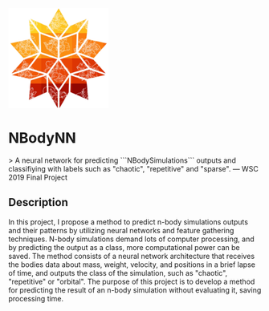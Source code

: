 <img src="./src/wolfram_spikey_b.png" width="200px;" height="200px;">

<h1>NBodyNN</h1>
> A neural network for predicting ```NBodySimulations``` outputs and classifiying with labels such as "chaotic", "repetitive" and "sparse". — WSC 2019 Final Project

<h2>Description</h2>
<p>In this project, I propose a method to predict n-body simulations outputs and their patterns by utilizing neural networks and feature gathering techniques. N-body simulations demand lots of computer processing, and by predicting the output as a class, more computational power can be saved. The method consists of a neural network architecture that receives the bodies data about mass, weight, velocity, and positions in a brief lapse of time, and outputs the class of the simulation, such as "chaotic", "repetitive" or "orbital". The purpose of this project is to develop a method for predicting the result of an n-body simulation without evaluating it, saving processing time.</p>
